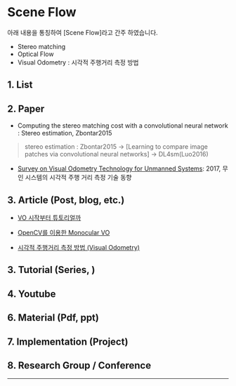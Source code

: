 # Scene Flow

아래 내용을 통칭하여 [Scene Flow]라고 간주 하였습니다. 
- Stereo matching
- Optical Flow
- Visual Odometry : 시각적 주행거리 측정 방법

> 

## 1. List



## 2. Paper

- Computing the stereo matching cost with a convolutional neural network : Stereo estimation, Zbontar2015

> stereo estimation : Zbontar2015 -> [Learning to compare image patches via convolutional neural networks] -> DL4sm(Luo2016)

- [Survey on Visual Odometry Technology for Unmanned Systems](http://www.dbpia.co.kr/Journal/ArticleDetail/NODE07185777): 2017, 무인 시스템의 시각적 주행 거리 측정 기술 동향




## 3. Article (Post, blog, etc.)

- [VO 시작부터 튜토리얼까](http://snacky.tistory.com/96)

- [OpenCV를 이용한 Monocular VO](http://snacky.tistory.com/98)

- [시각적 주행거리 측정 방법 (Visual Odometry)](http://timefire.blog.me/140189696134)

## 3. Tutorial (Series, )



## 4. Youtube



## 6. Material (Pdf, ppt)



## 7. Implementation (Project)


## 8. Research Group / Conference 









---
